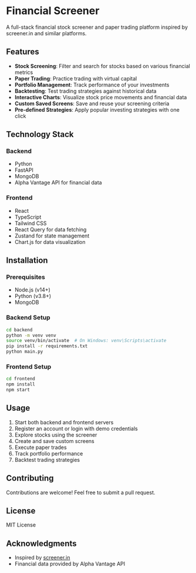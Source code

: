 # Financial Screener

A full-stack financial stock screener and paper trading platform inspired by screener.in and similar platforms.

## Features

- **Stock Screening**: Filter and search for stocks based on various financial metrics
- **Paper Trading**: Practice trading with virtual capital
- **Portfolio Management**: Track performance of your investments
- **Backtesting**: Test trading strategies against historical data
- **Interactive Charts**: Visualize stock price movements and financial data
- **Custom Saved Screens**: Save and reuse your screening criteria
- **Pre-defined Strategies**: Apply popular investing strategies with one click

## Technology Stack

### Backend
- Python
- FastAPI
- MongoDB
- Alpha Vantage API for financial data

### Frontend
- React
- TypeScript
- Tailwind CSS
- React Query for data fetching
- Zustand for state management
- Chart.js for data visualization

## Installation

### Prerequisites
- Node.js (v14+)
- Python (v3.8+)
- MongoDB

### Backend Setup
```bash
cd backend
python -m venv venv
source venv/bin/activate  # On Windows: venv\Scripts\activate
pip install -r requirements.txt
python main.py
```

### Frontend Setup
```bash
cd frontend
npm install
npm start
```

## Usage

1. Start both backend and frontend servers
2. Register an account or login with demo credentials
3. Explore stocks using the screener
4. Create and save custom screens
5. Execute paper trades
6. Track portfolio performance
7. Backtest trading strategies

## Contributing

Contributions are welcome! Feel free to submit a pull request.

## License

MIT License

## Acknowledgments

- Inspired by [screener.in](https://www.screener.in)
- Financial data provided by Alpha Vantage API 